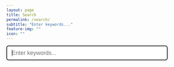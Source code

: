 ```yaml
---
layout: page
title: Search
permalink: /search/
subtitle: "Enter keywords..."
feature-img: ""
icon: ""
---
```


<!-- Html Elements for Search -->
<div id="search-container">
<input type="text" id="search-input" placeholder="Enter keywords..." class="search-bar" autofocus=""><br />
<ul id="results-container" class="search-title"></ul>
</div>

<!-- Script pointing to Jekyll Instant Search js -->
<script src="/search.js" type="text/javascript"></script>

<!-- Configuration -->
<script>
SimpleJekyllSearch({
  searchInput: document.getElementById('search-input'),
  resultsContainer: document.getElementById('results-container'),
  json: '/search.json'
})
</script>

<style>
  .search-bar {  
    display: block;
    width: 100%;
    height: 46px;
    padding: 6px 12px;
    font-size: 21px;
    line-height: 1.43;
    border: 1px solid #c4c4c4;
    border-radius: 4px;
    -moz-border-radius: 4px;
    -webkit-border-radius: 4px;
    box-shadow: 0px 0px 8px #d9d9d9;
    -moz-box-shadow: 0px 0px 8px #d9d9d9;
    -webkit-box-shadow: 0px 0px 8px #d9d9d9;
}  
    &:focus,
    &:hover {      
      outline: none;
      border: 1px solid #7bc1f7;
      box-shadow: 0px 0px 8px #7bc1f7;
      -moz-box-shadow: 0px 0px 8px #7bc1f7;
      -webkit-box-shadow: 0px 0px 8px #7bc1f7;
    }


    &::-moz-placeholder {
      color: var(--meta);
      opacity: 0.7;
    }
  
    &:-ms-input-placeholder,
    &::-webkit-input-placeholder {
      color: var(--meta);
      opacity: 0.7;
    }
  
    input {
      &[type=text] {
        height: 46px;
        padding: 10px 16px;
        font-size: 18px;
        line-height: 1.33;
        border-radius: 6px;
      }
    }
  }
  
  .search-title a {
    h3 {
      margin: 0;
      color: var(--link);
    }
  
    &:hover {
      text-decoration: none;
    }
  }
</style>